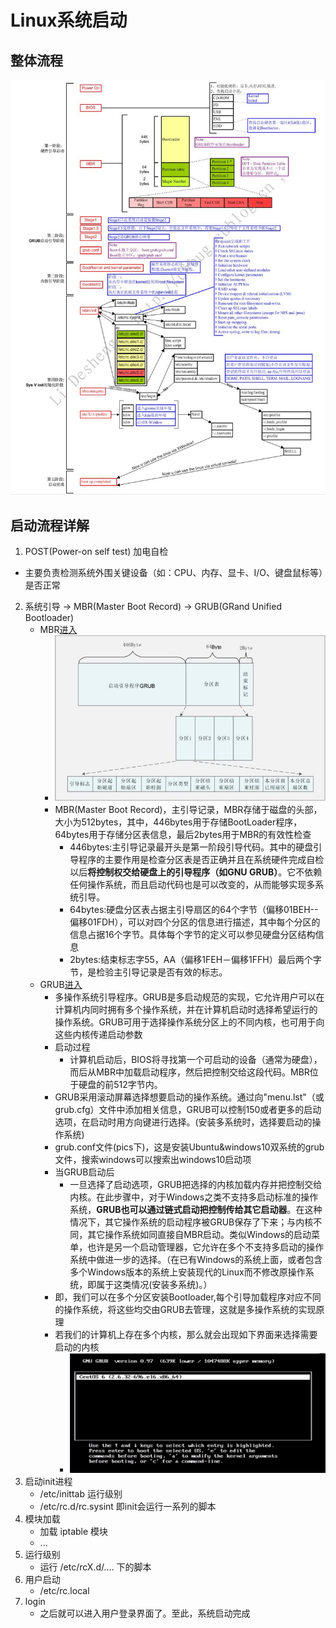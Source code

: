 # Linux系统启动
## 整体流程
<img src="./pics/init.png"/>

## 启动流程详解
1. POST(Power-on self test) 加电自检
  + 主要负责检测系统外围关键设备（如：CPU、内存、显卡、I/O、键盘鼠标等）是否正常
2. 系统引导 -> MBR(Master Boot Record) -> GRUB(GRand Unified Bootloader)
   + MBR[进入](https://zh.wikipedia.org/wiki/%E4%B8%BB%E5%BC%95%E5%AF%BC%E8%AE%B0%E5%BD%95 "MBR")
     - <img src="./pics/mbr.png"/>
     - MBR(Master Boot Record)，主引导记录，MBR存储于磁盘的头部，大小为512bytes，其中，446bytes用于存储BootLoader程序，64bytes用于存储分区表信息，最后2bytes用于MBR的有效性检查
        + 446bytes:主引导记录最开头是第一阶段引导代码。其中的硬盘引导程序的主要作用是检查分区表是否正确并且在系统硬件完成自检以后**将控制权交给硬盘上的引导程序（如GNU GRUB）**。它不依赖任何操作系统，而且启动代码也是可以改变的，从而能够实现多系统引导。
        + 64bytes:硬盘分区表占据主引导扇区的64个字节（偏移01BEH--偏移01FDH），可以对四个分区的信息进行描述，其中每个分区的信息占据16个字节。具体每个字节的定义可以参见硬盘分区结构信息
        + 2bytes:结束标志字55，AA（偏移1FEH－偏移1FFH）最后两个字节，是检验主引导记录是否有效的标志。
   + GRUB[进入](https://zh.wikipedia.org/wiki/GNU_GRUB "GRUB")
     - 多操作系统引导程序。GRUB是多启动规范的实现，它允许用户可以在计算机内同时拥有多个操作系统，并在计算机启动时选择希望运行的操作系统。GRUB可用于选择操作系统分区上的不同内核，也可用于向这些内核传递启动参数
     - 启动过程
       + 计算机启动后，BIOS将寻找第一个可启动的设备（通常为硬盘），而后从MBR中加载启动程序，然后把控制交给这段代码。MBR位于硬盘的前512字节内。
     - GRUB采用滚动屏幕选择想要启动的操作系统。通过向"menu.lst"（或grub.cfg）文件中添加相关信息，GRUB可以控制150或者更多的启动选项，在启动时用方向键进行选择。(安装多系统时，选择要启动的操作系统)
     - grub.conf文件(pics下)，这是安装Ubuntu&windows10双系统的grub文件，搜索windows可以搜索出windows10启动项
     - 当GRUB启动后
       + 一旦选择了启动选项，GRUB把选择的内核加载内存并把控制交给内核。在此步骤中，对于Windows之类不支持多启动标准的操作系统，**GRUB也可以通过链式启动把控制传给其它启动器**。在这种情况下，其它操作系统的启动程序被GRUB保存了下来；与内核不同，其它操作系统如同直接自MBR启动。类似Windows的启动菜单，也许是另一个启动管理器，它允许在多个不支持多启动的操作系统中做进一步的选择。（在已有Windows的系统上面，或者包含多个Windows版本的系统上安装现代的Linux而不修改原操作系统，即属于这类情况(安装多系统)。）
     - 即，我们可以在多个分区安装Bootloader,每个引导加载程序对应不同的操作系统，将这些均交由GRUB去管理，这就是多操作系统的实现原理
     - 若我们的计算机上存在多个内核，那么就会出现如下界面来选择需要启动的内核
       + <img src="./pics/choose_kernel.png"/>
3. 启动init进程
   + /etc/inittab  运行级别
   + /etc/rc.d/rc.sysint  即init会运行一系列的脚本
4. 模块加载
   + 加载 iptable 模块
   + ...
5. 运行级别
   + 运行 /etc/rcX.d/.... 下的脚本
6. 用户启动
   + /etc/rc.local
7. login
   + 之后就可以进入用户登录界面了。至此，系统启动完成